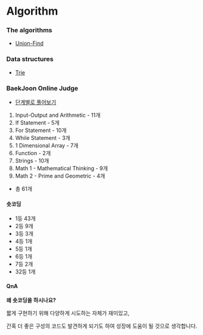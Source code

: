 # Algorithm

### The algorithms

- [Union-Find](https://github.com/YangJinMo/Algorithm/tree/master/The%20algorithms/Searching/Union-Find)

### Data structures

- [Trie](https://github.com/YangJinMo/Algorithm/tree/master/Data%20structures/Trees/Trie)

### BaekJoon Online Judge

- [단계별로 풀어보기](https://github.com/YangJinMo/Algorithm/tree/master/BaekJoon%20Online%20Judge/BaekJoon%20Online%20Judge)

01. Input-Output and Arithmetic - 11개
02. If Statement - 5개
03. For Statement - 10개
04. While Statement - 3개
05. 1 Dimensional Array - 7개
06. Function - 2개
07. Strings - 10개
08. Math 1 - Mathematical Thinking - 9개
09. Math 2 - Prime and Geometric - 4개
 - 총 61개

#### 숏코딩

- 1등 43개
- 2등 9개
- 3등 3개
- 4등 1개
- 5등 1개
- 6등 1개
- 7등 2개
- 32등 1개

#### QnA

**왜 숏코딩을 하시나요?**  



짧게 구현하기 위해 다양하게 시도하는 자체가 재미있고,



간혹 더 좋은 구성의 코드도 발견하게 되기도 하여 성장에 도움이 될 것으로 생각합니다.
